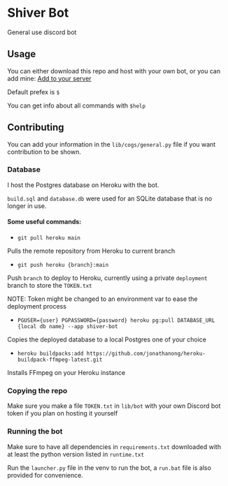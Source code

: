 # Shiver Bot
General use discord bot

## Usage

You can either download this repo and host with your own bot, or you can add mine:
[Add to your server](https://discord.com/api/oauth2/authorize?client_id=766748400199794718&permissions=8&scope=bot)

Default prefex is ```$``` 

You can get info about all commands with ```$help```

## Contributing

You can add your information in the ```lib/cogs/general.py``` file if you want
contribution to be shown.

### Database

I host the Postgres database on Heroku with the bot.

```build.sql``` and ```database.db``` were used for an SQLite database that is no longer in use.

#### Some useful commands:
- ```git pull heroku main```

Pulls the remote repository from Heroku to current branch

- ```git push heroku {branch}:main```

Push ```branch``` to deploy to Heroku, currently using a private ```deployment```
branch to store the ```TOKEN.txt```


NOTE: Token might be changed to an environment var to ease the deployment process

- ```PGUSER={user} PGPASSWORD={password} heroku pg:pull DATABASE_URL {local db name} --app shiver-bot```

Copies the deployed database to a local Postgres one of your choice

- ```heroku buildpacks:add https://github.com/jonathanong/heroku-buildpack-ffmpeg-latest.git```

Installs FFmpeg on your Heroku instance

### Copying the repo

Make sure you make a file ```TOKEN.txt``` in  ```lib/bot``` 
with your own Discord bot token if you plan on hosting it yourself

### Running the bot

Make sure to have all dependencies in ```requirements.txt``` 
downloaded with at least the python version listed in ```runtime.txt```

Run the ```launcher.py``` file in the venv to run the bot, a ```run.bat``` file is 
also provided for convenience.
